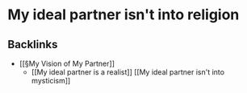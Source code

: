 # My ideal partner isn't into religion

## Backlinks
* [[§My Vision of My Partner]]
	* [[My ideal partner is a realist]]
	[[My ideal partner isn't into mysticism]]

<!-- {BearID:96C487F4-1D17-42B0-B554-70F06551EFA6-19753-00001EA478D75034} -->
